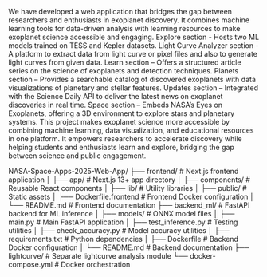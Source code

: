 We have developed a web application that bridges the gap between researchers and enthusiasts in exoplanet discovery. It combines machine learning tools for data-driven analysis with learning resources to make exoplanet science accessible and engaging.
Explore section - Hosts two ML models trained on TESS and Kepler datasets.
Light Curve Analyzer section - A platform to extract data from light curve or pixel files and also to generate light curves from given data.
Learn section – Offers a structured article series on the science of exoplanets and detection techniques.
Planets section – Provides a searchable catalog of discovered exoplanets with data visualizations of planetary and stellar features.
Updates section – Integrated with the Science Daily API to deliver the latest news on exoplanet discoveries in real time.
Space section – Embeds NASA’s Eyes on Exoplanets, offering a 3D environment to explore stars and planetary systems.
This project makes exoplanet science more accessible by combining machine learning, data visualization, and educational resources in one platform. It empowers researchers to accelerate discovery while helping students and enthusiasts learn and explore, bridging the gap between science and public engagement.

NASA-Space-Apps-2025-Web-App/
├── frontend/                 # Next.js frontend application
│   ├── app/                 # Next.js 13+ app directory
│   ├── components/          # Reusable React components
│   ├── lib/                # Utility libraries
│   ├── public/             # Static assets
│   ├── Dockerfile.frontend # Frontend Docker configuration
│   └── README.md           # Frontend documentation
├── backend_ml/              # FastAPI backend for ML inference
│   ├── models/             # ONNX model files
│   ├── main.py             # Main FastAPI application
│   ├── test_inference.py   # Testing utilities
│   ├── check_accuracy.py   # Model accuracy utilities
│   ├── requirements.txt    # Python dependencies
│   ├── Dockerfile          # Backend Docker configuration
│   └── README.md           # Backend documentation
├── lightcurve/             # Separate lightcurve analysis module
└── docker-compose.yml      # Docker orchestration